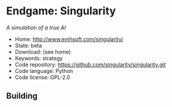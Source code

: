 # Endgame: Singularity

_A simulation of a true AI_

- Home: http://www.emhsoft.com/singularity/
- State: beta
- Download: (see home)
- Keywords: strategy
- Code repository: https://github.com/singularity/singularity.git
- Code language: Python
- Code license: GPL-2.0

## Building
